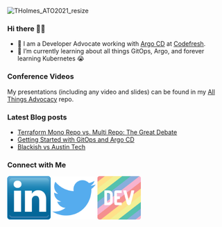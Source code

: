 ![THolmes_ATO2021_resize](https://user-images.githubusercontent.com/12778804/155916529-7727b1ef-63e7-4053-9651-6459247d6f10.jpg)

### Hi there 👋🏾
- 🔭 I am a Developer Advocate working with [Argo CD](https://argoproj.github.io/cd//) at [Codefresh](https://codefresh.io/).
- 🌱 I’m currently learning about all things GitOps, Argo, and forever learning Kubernetes 😭
<!--
**tracypholmes/tracypholmes** is a ✨ _special_ ✨ repository because its `README.md` (this file) appears on your GitHub profile.

Here are some ideas to get you started:


- 👯 I’m looking to collaborate on ...
- 🤔 I’m looking for help with ...
- 💬 Ask me about ...
- 📫 How to reach me: ...
- 😄 Pronouns: ...
- ⚡ Fun fact: ...
-->

### Conference Videos

My presentations (including any video and slides) can be found in my [All Things Advocacy](https://github.com/tracypholmes/all-things-advocacy#all-things-advocacy) repo.

### Latest Blog posts
<!-- BLOG-POST-LIST:START -->
- [Terraform Mono Repo vs. Multi Repo: The Great Debate](https://dev.to/tracypholmes/terraform-mono-repo-vs-multi-repo-the-great-debate-1dkp)
- [Getting Started with GitOps and Argo CD](https://dev.to/codefreshio/getting-started-with-gitops-and-argo-cd-1j2f)
- [Blackish vs Austin Tech](https://dev.to/tracypholmes/blackish-vs-austin-tech-36ch)
<!-- BLOG-POST-LIST:END -->

### Connect with Me
<!-- <a href="URL_REDIRECT" target="blank"><img align="center" src="URL_TO_YOUR_IMAGE" height="100" /></a> -->
<a href="https://www.linkedin.com/in/tracypholmes" target="blank"><img align="center" src="https://github.com/tracypholmes/tracypholmes/blob/main/socials/linkedin.png" height="100" /></a> <a href="https://twitter.com/tracypholmes" target="blank"><img align="center" src="https://github.com/tracypholmes/tracypholmes/blob/main/socials/twitter.png" height="100" /></a>  <a href="https://dev.to/tracypholmes" target="blank"><img align="center" src="https://github.com/tracypholmes/tracypholmes/blob/main/socials/dev-rainbow.png" height="100" /></a>


